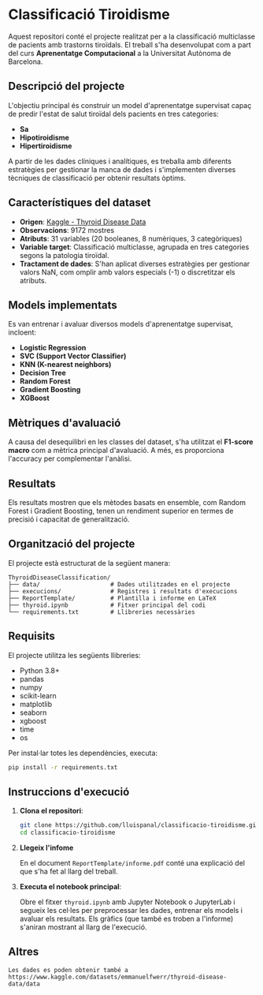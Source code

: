 # Classificació Tiroidisme

Aquest repositori conté el projecte realitzat per a la classificació multiclasse de pacients amb trastorns tiroïdals. El treball s'ha desenvolupat com a part del curs **Aprenentatge Computacional** a la Universitat Autònoma de Barcelona.

## Descripció del projecte

L'objectiu principal és construir un model d'aprenentatge supervisat capaç de predir l'estat de salut tiroïdal dels pacients en tres categories:

- **Sa**
- **Hipotiroidisme**
- **Hipertiroidisme**

A partir de les dades clíniques i analítiques, es treballa amb diferents estratègies per gestionar la manca de dades i s'implementen diverses tècniques de classificació per obtenir resultats òptims.

## Característiques del dataset

- **Origen**: [Kaggle - Thyroid Disease Data](https://www.kaggle.com/datasets/emmanuelfwerr/thyroid-disease-data/data)
- **Observacions**: 9172 mostres
- **Atributs**: 31 variables (20 booleanes, 8 numèriques, 3 categòriques)
- **Variable target**: Classificació multiclasse, agrupada en tres categories segons la patologia tiroïdal.
- **Tractament de dades**: S'han aplicat diverses estratègies per gestionar valors NaN, com omplir amb valors especials (-1) o discretitzar els atributs.

## Models implementats

Es van entrenar i avaluar diversos models d'aprenentatge supervisat, incloent:

- **Logistic Regression**
- **SVC (Support Vector Classifier)**
- **KNN (K-nearest neighbors)**
- **Decision Tree**
- **Random Forest**
- **Gradient Boosting**
- **XGBoost**

## Mètriques d'avaluació

A causa del desequilibri en les classes del dataset, s'ha utilitzat el **F1-score macro** com a mètrica principal d'avaluació. A més, es proporciona l'accuracy per complementar l'anàlisi.

## Resultats

Els resultats mostren que els mètodes basats en ensemble, com Random Forest i Gradient Boosting, tenen un rendiment superior en termes de precisió i capacitat de generalització.

## Organització del projecte

El projecte està estructurat de la següent manera:

```
ThyroidDiseaseClassification/
├── data/                    # Dades utilitzades en el projecte
├── execucions/              # Registres i resultats d'execucions
├── ReportTemplate/          # Plantilla i informe en LaTeX
├── thyroid.ipynb            # Fitxer principal del codi
└── requirements.txt         # Llibreries necessàries
```

## Requisits

El projecte utilitza les següents llibreries:

- Python 3.8+
- pandas
- numpy
- scikit-learn
- matplotlib
- seaborn
- xgboost
- time
- os

Per instal·lar totes les dependències, executa:

```bash
pip install -r requirements.txt
```

## Instruccions d'execució

1. **Clona el repositori**:

   ```bash
   git clone https://github.com/lluispanal/classificacio-tiroidisme.git
   cd classificacio-tiroidisme
   ```

2. **Llegeix l'infome**

   En el document `ReportTemplate/informe.pdf` conté una explicació del que s'ha fet al llarg del treball.

3. **Executa el notebook principal**:

   Obre el fitxer `thyroid.ipynb` amb Jupyter Notebook o JupyterLab i segueix les cel·les per preprocessar les dades, entrenar els models i avaluar els resultats. Els gràfics (que també es troben a l'informe) s'aniran mostrant al llarg de l'execució.


## Altres

    Les dades es poden obtenir també a https://www.kaggle.com/datasets/emmanuelfwerr/thyroid-disease-data/data